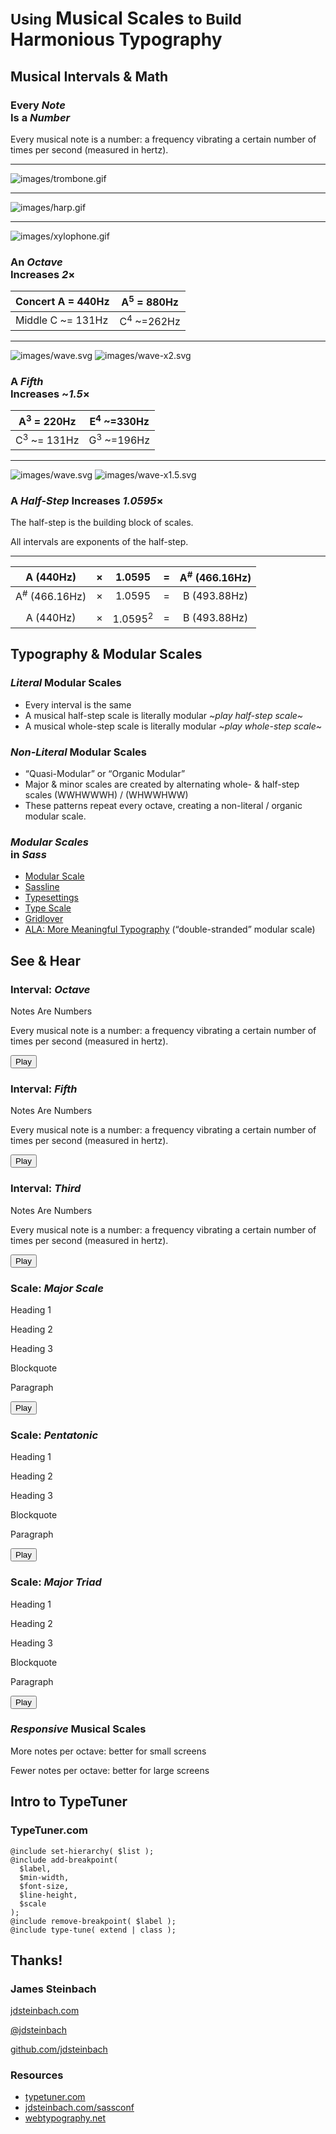 # <small>Using</small> Musical Scales <small>to Build</small> Harmonious Typography

## Musical Intervals & Math

### Every <em>Note</em><br> Is a <em>Number</em>

Every musical note is a number: a frequency vibrating a certain number of times per second (measured in hertz).

---

![images/trombone.gif](images/trombone.gif)

---

![images/harp.gif](images/harp.gif)

---

![images/xylophone.gif](images/xylophone.gif)

### An <em>Octave</em><br> Increases <em>2</em>&times;

| Concert A = 440Hz | A<sup>5</sup> = 880Hz |
| --- | --- |
| Middle C ~= 131Hz | C<sup>4</sup> ~=262Hz |

---

![images/wave.svg](images/wave.svg)
![images/wave-x2.svg](images/wave-x2.svg)

### A <em>Fifth</em><br> Increases ~<em>1.5</em>&times;

| A<sup>3</sup> = 220Hz | E<sup>4</sup> ~=330Hz |
| --- | --- |
| C<sup>3</sup> ~= 131Hz | G<sup>3</sup> ~=196Hz |

---

![images/wave.svg](images/wave.svg)
![images/wave-x1.5.svg](images/wave-x1.5.svg)

### A <em>Half-Step</em> Increases <em>1.0595</em>&times;

The half-step is the building block of scales.

All intervals are exponents of the half-step.

---

| A (440Hz) | &times; | 1.0595 | = | A<sup>#</sup> (466.16Hz) |
|:---:|:---:|:---:|:---:|:---:|
| A<sup>#</sup> (466.16Hz) | &times; | 1.0595 | = | B (493.88Hz) |
| | | | | |
| A (440Hz) | &times; | 1.0595<sup>2</sup> | = | B (493.88Hz) |

## Typography & Modular Scales

### <em>Literal</em> <span>Modular Scales</span>

  * Every interval is the same
  * A musical half-step scale is literally modular *~play half-step scale~*
  * A musical whole-step scale is literally modular *~play whole-step scale~*

### <em>Non-Literal</em> <span>Modular Scales</span>

  * “Quasi-Modular” or “Organic Modular”
  * Major & minor scales are created by alternating whole- & half-step scales (WWHWWWH) / (WHWWHWW)
  * These patterns repeat every octave, creating a non-literal / organic modular scale.

### <em>Modular Scales</em><br> in <em>Sass</em>

  * [Modular Scale](http://www.modularscale.com/)
  * [Sassline](https://sassline.com/)
  * [Typesettings](http://typesettings.io/)
  * [Type Scale](http://type-scale.com/)
  * [Gridlover](http://www.gridlover.net/)
  * [ALA: More Meaningful Typography](http://alistapart.com/article/more-meaningful-typography) (“double-stranded” modular scale)

## See & Hear

### Interval: <em>Octave</em>

<div class="text-block interval octave">
  <p class="heading-octave">Notes Are Numbers</p>
  <p class="paragraph-octave">Every musical note is a number: a frequency vibrating a certain number of times per second (measured in hertz).</p>
</div>
<button id="interval-octave" class="play-button">Play</button>

### Interval: <em>Fifth</em>

<div class="text-block interval fifth">
  <p class="heading-fifth">Notes Are Numbers</p>
  <p class="paragraph-fifth">Every musical note is a number: a frequency vibrating a certain number of times per second (measured in hertz).</p>
</div>
<button id="interval-fifth" class="play-button">Play</button>

### Interval: <em>Third</em>

<div class="text-block interval third">
  <p class="heading-third">Notes Are Numbers</p>
  <p class="paragraph-third">Every musical note is a number: a frequency vibrating a certain number of times per second (measured in hertz).</p>
</div>
<button id="interval-third" class="play-button">Play</button>

### Scale: <em>Major Scale</em>

<div class="text-block scale major-scale">
  <p class="heading-1">Heading 1</p>
  <p class="heading-2">Heading 2</p>
  <p class="heading-3">Heading 3</p>
  <p class="blockquote">Blockquote</p>
  <p class="paragraph">Paragraph</p>
</div>
<button id="scale-major" class="play-button">Play</button>

### Scale: <em>Pentatonic</em>

<div class="text-block scale pentatonic">
  <p class="heading-1">Heading 1</p>
  <p class="heading-2">Heading 2</p>
  <p class="heading-3">Heading 3</p>
  <p class="blockquote">Blockquote</p>
  <p class="paragraph">Paragraph</p>
</div>
<button id="scale-pentatonic" class="play-button">Play</button>

### Scale: <em>Major Triad</em>

<div class="text-block scale major-triad">
  <p class="heading-1">Heading 1</p>
  <p class="heading-2">Heading 2</p>
  <p class="heading-3">Heading 3</p>
  <p class="blockquote">Blockquote</p>
  <p class="paragraph">Paragraph</p>
</div>
<button id="scale-major-triad" class="play-button">Play</button>

### <em>Responsive</em> Musical Scales

More notes per octave: better for small screens

Fewer notes per octave: better for large screens

## Intro to TypeTuner

### TypeTuner.com

```
@include set-hierarchy( $list );
@include add-breakpoint(
  $label,
  $min-width,
  $font-size,
  $line-height,
  $scale
);
@include remove-breakpoint( $label );
@include type-tune( extend | class );
```

## Thanks!

### James Steinbach

[jdsteinbach.com](https://jdsteinbach.com)

[@jdsteinbach](https://twitter.com/jdsteinbach/)

[github.com/jdsteinbach](https://github.com/jdsteinbach/)

### Resources

* [typetuner.com](http://typetuner.com)
* [jdsteinbach.com/sassconf](http://jdsteinbach.com/sassconf/)
* [webtypography.net](http://webtypography.net)
